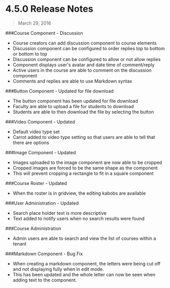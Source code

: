 4.5.0 Release Notes
====================

>March 29, 2016

###Course Component - Discussion

* Course creators can add discussion component to course elements
* Discussion component can be configured to order replies top to bottom or bottom to top
* Discussion component can be configured to allow or not allow replies
* Component displays user's avatar and date time of comment/reply
* Active users in the course are able to comment on the discussion component
* Comments and replies are able to use Markdown syntax

###Button Component - Updated for file download

* The button component has been updated for file download
* Faculty are able to upload a file  for students to download
* Students are able to then download the file by selecting the button

###Video Component - Updated

* Default video type set
* Carrot added to video type setting so that users are able to tell that there are options

###Image Component - Updated

* Images uploaded to the image component are now able to be cropped
* Cropped images are forced to be the same shape as the component
 * This will prevent cropping a rectangle to fit in a square component
 
###Course Roster - Updated

* When the roster is in gridview, the editing kabobs are available

###User Administration - Updated

* Search place holder text is more descriptive
* Text added to notify users when no search results were found

###Course Administration

* Admin users are able to search and view the list of courses within a tenant

###Markdown Component - Bug Fix

* When creating a markdown component, the letters were being cut off and not displaying fully when in edit mode.
* This has been updated and the whole letter can now be seen when adding text to the component.

